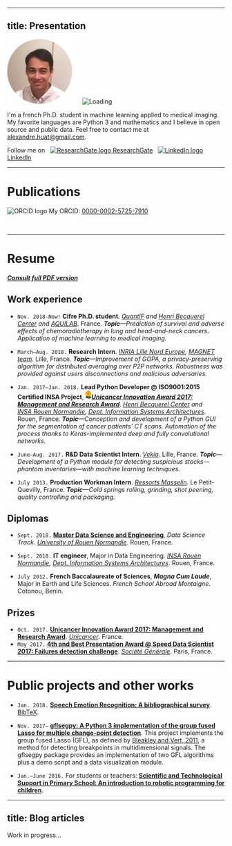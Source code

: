 ----
title: Presentation
----

<img alt="Portrait" src="photo_cv_rond_20180922.png" height="150">
&nbsp;&nbsp;&nbsp;&nbsp;
<img alt="Loading" src="http://25.media.tumblr.com/tumblr_lritgdc4d61qlnzs9o1_500.gif" height="150">

I'm a french Ph.D. student in machine learning applied to medical imaging. My favorite languages are Python 3 and mathematics and I believe in open source and public data. Feel free to contact me at <alexandre.huat@gmail.com>.

Follow me on &nbsp;
[<img alt="ResearchGate logo" src="https://images.ecosia.org/Alfr2xryPo50DtJ6bFqKuLKNBmw=/0x390/smart/https%3A%2F%2Fcampuspress.yale.edu%2Fcnspy%2Ffiles%2F2016%2F06%2FGBfhn7j7-1xth4vd.png" height="20"> ResearchGate](https://www.researchgate.net/profile/Alexandre_Huat)
&nbsp;
[<img alt="LinkedIn logo" src="https://images.ecosia.org/nASKS2sjLf2my3qoYh9IQpR1UkM=/0x390/smart/http%3A%2F%2Fwww.tv-bay.com%2Fimg%2Fbasic%2Ficon_linkedin.png" height="20"> LinkedIn](https://www.linkedin.com/in/alexandre-huat/)

----

# Publications

<img alt="ORCID logo" src="https://images.ecosia.org/fVt7pKcQcnb-YA5UgJv0lbP_OuQ=/0x390/smart/https%3A%2F%2Fwww.electrochem.org%2Fwp-content%2Fuploads%2F2017%2F11%2FORCID-icon.png" height="20"> My ORCID: [0000-0002-5725-7910](https://orcid.org/0000-0002-5725-7910)

<div>
<script src="https://bibbase.org/show?bib=https%3A%2F%2Fraw.githubusercontent.com%2Falexandrehuat%2Falexandrehuat.github.io%2Fmaster%2Fmy_publications.bib&jsonp=1"></script>
</div>
<br>

----

# Resume

___[Consult full PDF version](https://cvdesignr.com/public/5b04a76514fcb?hl=fr_FR)___

## Work experience

* `Nov. 2018–Now!` **Cifre Ph.D. student**. *[QuantIF](http://www.litislab.fr/equipe/quantif/) and [Henri Becquerel Center](https://www.becquerel.fr/la-recherche/recherche-fondamentale/) and [AQUILAB](https://www.aquilab.com/)*. France. *__Topic__—Prediction of survival and adverse effects of chemoradiotherapy in lung and head-and-neck cancers. Application of machine learning to medical imaging.*

* `March–Aug. 2018.`  **Research Intern**. *[INRIA Lille Nord Europe](https://www.inria.fr/centre/lille), [MAGNET team](https://team.inria.fr/magnet)*. Lille, France. *__Topic__—Improvement of GOPA, a privacy-preserving algorithm for distributed averaging over P2P networks. Robustness was provided against users disconnections and malicious adversaries.*

* `Jan. 2017–Jan. 2018.`  **Lead Python Developer @ ISO9001:2015 Certified INSA Project**, <img alt="Award" src="images/award-medal.png" height="20">**_[Unicancer Innovation Award 2017: Management and Research Award](http://www.unicancer.fr/actualites/groupe/prix-unicancer-innovation-2017-les-centres-reinventent-cancerologie-pour-les-patients#bodycomp)_**. *[Henri Becquerel Center](http://www.becquerel.fr/) and [INSA Rouen Normandie](https://www.insa-rouen.fr), [Dept. Information Systems Architectures](http://asi.insa-rouen.fr/?language=en)*. Rouen, France. *__Topic__—Conception and development of a Python GUI for the segmentation of cancer patients' CT scans. Automation of the process thanks to Keras-implemented deep and fully convolutional networks.*

* `June–Aug. 2017.` **R&D Data Scientist Intern**. *[Vekia](http://www.vekia.co.uk)*. Lille, France. *__Topic__—Development of a Python module for detecting suspicious stocks—phantom inventories—with machine learning techniques.*

* `July 2013.` **Production Workman Intern**. *[Ressorts Masselin](http://www.masselin.com/fr/)*. Le Petit-Quevilly, France. _**Topic**—Cold springs rolling, grinding, shot peening, quality controlling and packaging._

## Diplomas

* `Sept. 2018.` **[Master Data Science and Engineering](http://mastersid.univ-rouen.fr/eng/index_en.php)**, *Data Science Track*. *[University of Rouen Normandie](http://www.univ-rouen.fr)*. Rouen, France.

* `Sept. 2018.` **IT engineer**, Major in Data Engineering. *[INSA Rouen Normandie](https://www.insa-rouen.fr), [Dept. Information Systems Architectures](http://asi.insa-rouen.fr/?language=en)*. Rouen, France.

* `July 2012.` **French Baccalaureate of Sciences**, **_Magna Cum Laude_**, Major in Earth and Life Sciences. *French School Abroad Montaigne*. Cotonou, Benin.

## Prizes

* `Oct. 2017.` **[Unicancer Innovation Award 2017: Management and Research Award](http://www.unicancer.fr/actualites/groupe/prix-unicancer-innovation-2017-les-centres-reinventent-cancerologie-pour-les-patients#bodycomp)**. *[Unicancer](http://www.unicancer.fr)*. France.
* `May 2017.` **[4th and Best Presentation Award @ Speed Data Scientist 2017: Failures detection challenge](http://speed-data-scientist.bemyapp.com)**. *[Société Générale](https://www.societegenerale.fr)*. Paris, France.

----

# Public projects and other works

* `Jan. 2018.` **[Speech Emotion Recognition: A bibliographical survey](SER_Survey_elsarticle.pdf)**. [BibTeX](SER_Survey_cite_this.bib).

* `Nov. 2017–` **[gflsegpy: A Python 3 implementation of the group fused Lasso for multiple change-point detection](https://github.com/alexandrehuat/gflsegpy)**. This project implements the group fused Lasso (GFL), as defined by [Bleakley and Vert, 2011](https://arxiv.org/abs/1106.4199), a method for detecting breakpoints in multidimensional signals. The gflsegpy package provides an implementation of two GFL algorithms plus a demo script and a data visualization module.

* `Jan.–June 2016.` For students or teachers: **[Scientific and Technological Support in Primary School: An introduction to robotic programming for children](https://www.dropbox.com/s/s3966fsgtphrx1s/ASTEP2016_AlexandreHuat_Rapport.pdf?dl=0)**.

----
title: Blog articles
----

Work in progress…
